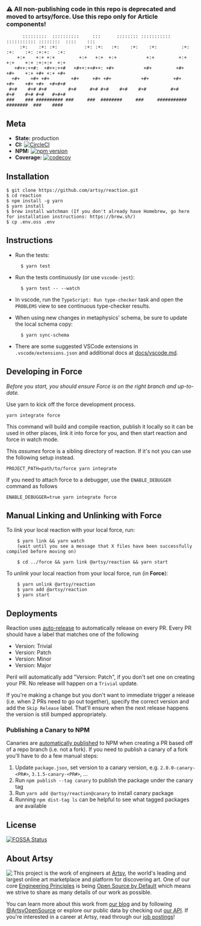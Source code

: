 ### ⚠️ All non-publishing code in this repo is deprecated and moved to artsy/force. Use this repo only for Article components!

```
      :::::::::  ::::::::::     :::      :::::::: ::::::::::: ::::::::::: ::::::::  ::::    :::
     :+:    :+: :+:          :+: :+:   :+:    :+:    :+:         :+:    :+:    :+: :+:+:   :+:
    +:+    +:+ +:+         +:+   +:+  +:+           +:+         +:+    +:+    +:+ :+:+:+  +:+
   +#++:++#:  +#++:++#   +#++:++#++: +#+           +#+         +#+    +#+    +:+ +#+ +:+ +#+
  +#+    +#+ +#+        +#+     +#+ +#+           +#+         +#+    +#+    +#+ +#+  +#+#+#
 #+#    #+# #+#        #+#     #+# #+#    #+#    #+#         #+#    #+#    #+# #+#   #+#+#
###    ### ########## ###     ###  ########     ###     ########### ########  ###    ####
```

## Meta

- **State:** production
- **CI:** [![CircleCI](https://circleci.com/gh/artsy/reaction.svg?style=shield)](https://circleci.com/gh/artsy/reaction)
- **NPM:** [![npm version](https://badge.fury.io/js/%40artsy%2Freaction.svg)](https://www.npmjs.com/package/@artsy/reaction)
- **Coverage:** [![codecov](https://codecov.io/gh/artsy/reaction/branch/master/graph/badge.svg)](https://codecov.io/gh/artsy/reaction)

## Installation

    $ git clone https://github.com/artsy/reaction.git
    $ cd reaction
    $ npm install -g yarn
    $ yarn install
    $ brew install watchman (If you don't already have Homebrew, go here for installation instructions: https://brew.sh/)
    $ cp .env.oss .env

## Instructions

- Run the tests:

        $ yarn test

- Run the tests continuously (or use `vscode-jest`):

        $ yarn test -- --watch

- In vscode, run the `TypeScript: Run type-checker` task and open the `PROBLEMS` view to see continuous type-checker
  results.

- When using new changes in metaphysics’ schema, be sure to update the local schema copy:

        $ yarn sync-schema

* There are some suggested VSCode extensions in `.vscode/extensions.json` and additional docs at [docs/vscode.md](docs/vscode.md).

## Developing in Force

_Before you start, you should ensure Force is on the right branch and up-to-date._

Use yarn to kick off the force development process.

```
yarn integrate force
```

This command will build and compile reaction, publish it locally so it can be used
in other places, link it into force for you, and then start reaction and force in watch mode.

This _assumes_ force is a sibling directory of reaction. If it's not you can use the following
setup instead.

```
PROJECT_PATH=path/to/force yarn integrate
```

If you need to attach force to a debugger, use the `ENABLE_DEBUGGER` command as follows

```
ENABLE_DEBUGGER=true yarn integrate force
```

## Manual Linking and Unlinking with Force

To _link_ your local reaction with your local force, run:

        $ yarn link && yarn watch
        (wait until you see a message that X files have been successfully compiled before moving on)

        $ cd ../force && yarn link @artsy/reaction && yarn start

To _unlink_ your local reaction from your local force, run (in **Force**):

        $ yarn unlink @artsy/reaction
        $ yarn add @artsy/reaction
        $ yarn start

## Deployments

Reaction uses [auto-release](https://github.com/intuit/auto-release#readme) to automatically release on every PR. Every PR should have a label that matches one of the following

- Version: Trivial
- Version: Patch
- Version: Minor
- Version: Major

Peril will automatically add "Version: Patch", if you don't set one on creating your PR. No release will happen on a `Trivial` update.

If you're making a change but you don't want to immediate trigger a release (i.e. when 2 PRs need to go out together), specify the correct
version and add the `Skip Release` label. That'll ensure when the next release happens the version is still bumped appropriately.

### Publishing a Canary to NPM

Canaries are [automatically published](https://github.com/artsy/reaction/pull/3168) to NPM when creating a PR based off of a repo branch (i.e. not a fork). If you need to publish a canary of a fork you'll have to do a few manual steps:

1. Update `package.json`, set version to a canary version, e.g. `2.0.0-canary-<PR#>`, `3.1.5-canary-<PR#>`, ...
1. Run `npm publish --tag canary` to publish the package under the canary tag
1. Run `yarn add @artsy/reaction@canary` to install canary package
1. Running `npm dist-tag ls` can be helpful to see what tagged packages are available

## License

[![FOSSA Status](https://app.fossa.io/api/projects/git%2Bgithub.com%2Fartsy%2Freaction.svg?type=large)](https://app.fossa.io/projects/git%2Bgithub.com%2Fartsy%2Freaction?ref=badge_large)

## About Artsy

<a href="https://www.artsy.net/">
  <img align="left" src="https://avatars2.githubusercontent.com/u/546231?s=200&v=4"/>
</a>

This project is the work of engineers at [Artsy][footer_website], the world's
leading and largest online art marketplace and platform for discovering art.
One of our core [Engineering Principles][footer_principles] is being [Open
Source by Default][footer_open] which means we strive to share as many details
of our work as possible.

You can learn more about this work from [our blog][footer_blog] and by following
[@ArtsyOpenSource][footer_twitter] or explore our public data by checking out
[our API][footer_api]. If you're interested in a career at Artsy, read through
our [job postings][footer_jobs]!

[footer_website]: https://www.artsy.net/
[footer_principles]: https://github.com/artsy/README/blob/master/culture/engineering-principles.md
[footer_open]: https://github.com/artsy/README/blob/master/culture/engineering-principles.md#open-source-by-default
[footer_blog]: https://artsy.github.io/
[footer_twitter]: https://twitter.com/ArtsyOpenSource
[footer_api]: https://developers.artsy.net/
[footer_jobs]: https://www.artsy.net/jobs
